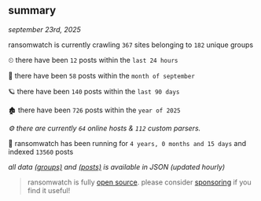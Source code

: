 
## summary
_september 23rd, 2025_

ransomwatch is currently crawling `367` sites belonging to `182` unique groups

⏲ there have been `12` posts within the `last 24 hours`

🦈 there have been `58` posts within the `month of september`

🪐 there have been `140` posts within the `last 90 days`

🏚 there have been `726` posts within the `year of 2025`

_⚙️ there are currently `64` online hosts & `112` custom parsers._

🦕 ransomwatch has been running for `4 years, 0 months and 15 days` and indexed `13560` posts

_all data  [(groups)](http://https://dataleak.hopeless99.top//groups) and [(posts)](http://https://dataleak.hopeless99.top//posts) is available in JSON (updated hourly)_

> ransomwatch is fully [open source](https://github.com/joshhighet/ransomwatch#ransomwatch--). please consider [sponsoring](https://github.com/sponsors/joshhighet) if you find it useful!
